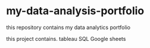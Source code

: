 # my-data-analysis-portfolio
this repository contains my data analytics portfolio 

this project contains.
tableau
SQL
Google sheets
